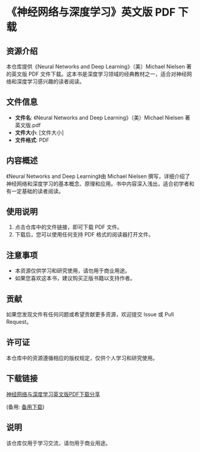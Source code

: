 # 《神经网络与深度学习》英文版 PDF 下载

## 资源介绍

本仓库提供《Neural Networks and Deep Learning》（美）Michael Nielsen 著的英文版 PDF 文件下载。这本书是深度学习领域的经典教材之一，适合对神经网络和深度学习感兴趣的读者阅读。

## 文件信息

- **文件名**: 《Neural Networks and Deep Learning》（美）Michael Nielsen 著 英文版.pdf
- **文件大小**: [文件大小]
- **文件格式**: PDF

## 内容概述

《Neural Networks and Deep Learning》由 Michael Nielsen 撰写，详细介绍了神经网络和深度学习的基本概念、原理和应用。书中内容深入浅出，适合初学者和有一定基础的读者阅读。

## 使用说明

1. 点击仓库中的文件链接，即可下载 PDF 文件。
2. 下载后，您可以使用任何支持 PDF 格式的阅读器打开文件。

## 注意事项

- 本资源仅供学习和研究使用，请勿用于商业用途。
- 如果您喜欢这本书，建议购买正版书籍以支持作者。

## 贡献

如果您发现文件有任何问题或希望贡献更多资源，欢迎提交 Issue 或 Pull Request。

## 许可证

本仓库中的资源遵循相应的版权规定，仅供个人学习和研究使用。

## 下载链接
[神经网络与深度学习英文版PDF下载分享](https://pan.quark.cn/s/f5762f9e6cbd) 

(备用: [备用下载](https://pan.baidu.com/s/1r7xShY1DzJ-GfRYkPsuWYg?pwd=1234))

## 说明

该仓库仅用于学习交流，请勿用于商业用途。
